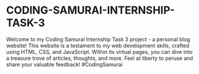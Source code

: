 # CODING-SAMURAI-INTERNSHIP-TASK-3
Welcome to my Coding Samurai Internship Task 3 project - a personal blog website! This website is a testament to my web development skills, crafted using HTML, CSS, and JavaScript. Within its virtual pages, you can dive into a treasure trove of articles, thoughts, and more. Feel at liberty to peruse and share your valuable feedback! #CodingSamurai
